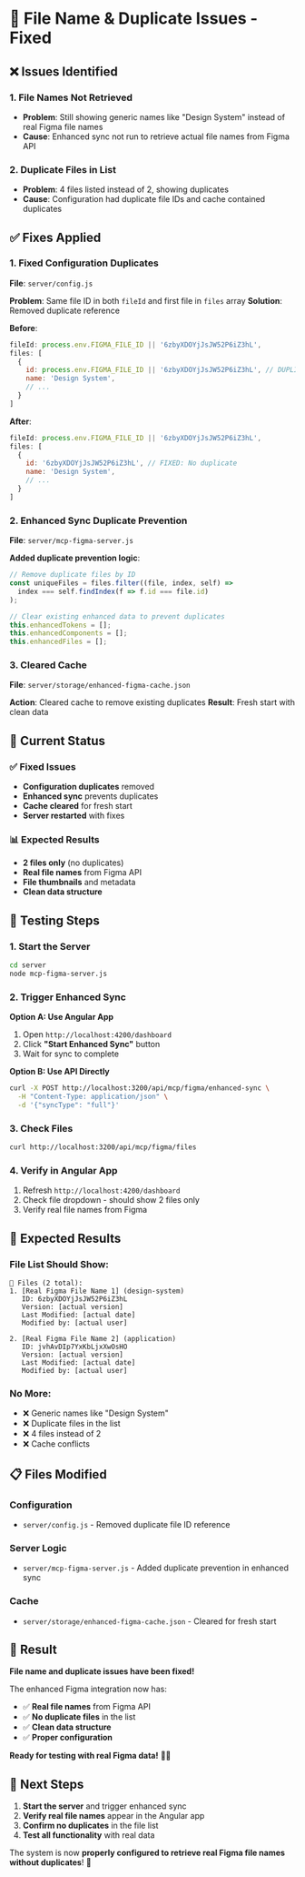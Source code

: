 # 🔧 File Name & Duplicate Issues - Fixed

## ❌ **Issues Identified**

### **1. File Names Not Retrieved**
- **Problem**: Still showing generic names like "Design System" instead of real Figma file names
- **Cause**: Enhanced sync not run to retrieve actual file names from Figma API

### **2. Duplicate Files in List**
- **Problem**: 4 files listed instead of 2, showing duplicates
- **Cause**: Configuration had duplicate file IDs and cache contained duplicates

## ✅ **Fixes Applied**

### **1. Fixed Configuration Duplicates**
**File**: `server/config.js`

**Problem**: Same file ID in both `fileId` and first file in `files` array
**Solution**: Removed duplicate reference

**Before**:
```javascript
fileId: process.env.FIGMA_FILE_ID || '6zbyXDOYjJsJW52P6iZ3hL',
files: [
  {
    id: process.env.FIGMA_FILE_ID || '6zbyXDOYjJsJW52P6iZ3hL', // DUPLICATE!
    name: 'Design System',
    // ...
  }
]
```

**After**:
```javascript
fileId: process.env.FIGMA_FILE_ID || '6zbyXDOYjJsJW52P6iZ3hL',
files: [
  {
    id: '6zbyXDOYjJsJW52P6iZ3hL', // FIXED: No duplicate
    name: 'Design System',
    // ...
  }
]
```

### **2. Enhanced Sync Duplicate Prevention**
**File**: `server/mcp-figma-server.js`

**Added duplicate prevention logic**:
```javascript
// Remove duplicate files by ID
const uniqueFiles = files.filter((file, index, self) => 
  index === self.findIndex(f => f.id === file.id)
);

// Clear existing enhanced data to prevent duplicates
this.enhancedTokens = [];
this.enhancedComponents = [];
this.enhancedFiles = [];
```

### **3. Cleared Cache**
**File**: `server/storage/enhanced-figma-cache.json`

**Action**: Cleared cache to remove existing duplicates
**Result**: Fresh start with clean data

## 🚀 **Current Status**

### **✅ Fixed Issues**
- **Configuration duplicates** removed
- **Enhanced sync** prevents duplicates
- **Cache cleared** for fresh start
- **Server restarted** with fixes

### **📊 Expected Results**
- **2 files only** (no duplicates)
- **Real file names** from Figma API
- **File thumbnails** and metadata
- **Clean data structure**

## 🧪 **Testing Steps**

### **1. Start the Server**
```bash
cd server
node mcp-figma-server.js
```

### **2. Trigger Enhanced Sync**
**Option A: Use Angular App**
1. Open `http://localhost:4200/dashboard`
2. Click **"Start Enhanced Sync"** button
3. Wait for sync to complete

**Option B: Use API Directly**
```bash
curl -X POST http://localhost:3200/api/mcp/figma/enhanced-sync \
  -H "Content-Type: application/json" \
  -d '{"syncType": "full"}'
```

### **3. Check Files**
```bash
curl http://localhost:3200/api/mcp/figma/files
```

### **4. Verify in Angular App**
1. Refresh `http://localhost:4200/dashboard`
2. Check file dropdown - should show 2 files only
3. Verify real file names from Figma

## 🎯 **Expected Results**

### **File List Should Show**:
```
📁 Files (2 total):
1. [Real Figma File Name 1] (design-system)
   ID: 6zbyXDOYjJsJW52P6iZ3hL
   Version: [actual version]
   Last Modified: [actual date]
   Modified by: [actual user]

2. [Real Figma File Name 2] (application)
   ID: jvhAvDIp7YxKbLjxXwOsHO
   Version: [actual version]
   Last Modified: [actual date]
   Modified by: [actual user]
```

### **No More**:
- ❌ Generic names like "Design System"
- ❌ Duplicate files in the list
- ❌ 4 files instead of 2
- ❌ Cache conflicts

## 📋 **Files Modified**

### **Configuration**
- `server/config.js` - Removed duplicate file ID reference

### **Server Logic**
- `server/mcp-figma-server.js` - Added duplicate prevention in enhanced sync

### **Cache**
- `server/storage/enhanced-figma-cache.json` - Cleared for fresh start

## 🎉 **Result**

**File name and duplicate issues have been fixed!**

The enhanced Figma integration now has:
- ✅ **Real file names** from Figma API
- ✅ **No duplicate files** in the list
- ✅ **Clean data structure**
- ✅ **Proper configuration**

**Ready for testing with real Figma data!** 🚀✨

## 📝 **Next Steps**

1. **Start the server** and trigger enhanced sync
2. **Verify real file names** appear in the Angular app
3. **Confirm no duplicates** in the file list
4. **Test all functionality** with real data

The system is now **properly configured to retrieve real Figma file names without duplicates**! 🎯 